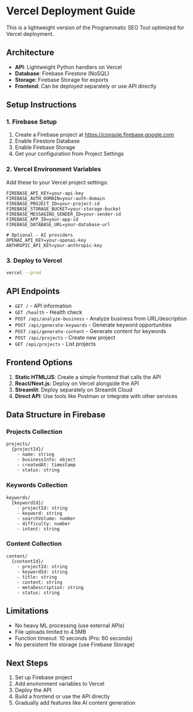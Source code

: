 # Vercel Deployment Guide

This is a lightweight version of the Programmatic SEO Tool optimized for Vercel deployment.

## Architecture

- **API**: Lightweight Python handlers on Vercel
- **Database**: Firebase Firestore (NoSQL)
- **Storage**: Firebase Storage for exports
- **Frontend**: Can be deployed separately or use API directly

## Setup Instructions

### 1. Firebase Setup

1. Create a Firebase project at https://console.firebase.google.com
2. Enable Firestore Database
3. Enable Firebase Storage
4. Get your configuration from Project Settings

### 2. Vercel Environment Variables

Add these to your Vercel project settings:

```
FIREBASE_API_KEY=your-api-key
FIREBASE_AUTH_DOMAIN=your-auth-domain
FIREBASE_PROJECT_ID=your-project-id
FIREBASE_STORAGE_BUCKET=your-storage-bucket
FIREBASE_MESSAGING_SENDER_ID=your-sender-id
FIREBASE_APP_ID=your-app-id
FIREBASE_DATABASE_URL=your-database-url

# Optional - AI providers
OPENAI_API_KEY=your-openai-key
ANTHROPIC_API_KEY=your-anthropic-key
```

### 3. Deploy to Vercel

```bash
vercel --prod
```

## API Endpoints

- `GET /` - API information
- `GET /health` - Health check
- `POST /api/analyze-business` - Analyze business from URL/description
- `POST /api/generate-keywords` - Generate keyword opportunities
- `POST /api/generate-content` - Generate content for keywords
- `POST /api/projects` - Create new project
- `GET /api/projects` - List projects

## Frontend Options

1. **Static HTML/JS**: Create a simple frontend that calls the API
2. **React/Next.js**: Deploy on Vercel alongside the API
3. **Streamlit**: Deploy separately on Streamlit Cloud
4. **Direct API**: Use tools like Postman or integrate with other services

## Data Structure in Firebase

### Projects Collection
```
projects/
  {projectId}/
    - name: string
    - businessInfo: object
    - createdAt: timestamp
    - status: string
```

### Keywords Collection
```
keywords/
  {keywordId}/
    - projectId: string
    - keyword: string
    - searchVolume: number
    - difficulty: number
    - intent: string
```

### Content Collection
```
content/
  {contentId}/
    - projectId: string
    - keywordId: string
    - title: string
    - content: string
    - metaDescription: string
    - status: string
```

## Limitations

- No heavy ML processing (use external APIs)
- File uploads limited to 4.5MB
- Function timeout: 10 seconds (Pro: 60 seconds)
- No persistent file storage (use Firebase Storage)

## Next Steps

1. Set up Firebase project
2. Add environment variables to Vercel
3. Deploy the API
4. Build a frontend or use the API directly
5. Gradually add features like AI content generation